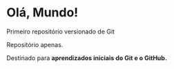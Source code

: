 # Olá, Mundo!
 Primeiro repositório versionado de Git
   
   Repositório apenas.
  
  Destinado para **aprendizados iniciais do Git e o GitHub.**
